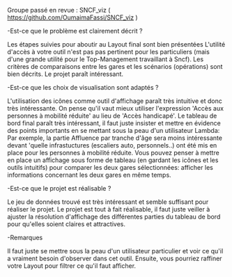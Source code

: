 Groupe passé en revue : SNCF_viz ( https://github.com/OumaimaFassi/SNCF_viz )

-Est-ce que le problème est clairement décrit ?

Les étapes suivies pour aboutir au Layout final sont bien présentées
L'utilité d'accès à votre outil n'est pas pas pertinent pour les particuliers (mais d'une grande utilité pour le Top-Management travaillant à Sncf).
Les critères de comparaisons entre les gares et les scénarios (opérations) sont bien décrits.
Le projet paraît intéressant.

-Est-ce que les choix de visualisation sont adaptés ?

L'utilisation des icônes comme outil d'affichage paraît très intuitive et donc très intéressante.
On pense qu'il vaut mieux utiliser l'expression 'Accès aux personnes à mobilité réduite' au lieu de 'Accès handicapé'.
Le tableau de bord final paraît très intéressant, il faut juste insister et mettre en évidence des points importants en se mettant sous la peau d'un utilisateur Lambda:
Par exemple, la partie Affluence par tranche d'âge sera moins intéressante devant 'quelle infrastuctures (escaliers auto, personnels..) ont été mis en place pour les personnes à mobilité réduite.
Vous pouvez penser à mettre en place un affichage sous forme de tableau (en gardant les icônes et les outils intuitifs) pour comparer les deux gares sélectionnées: afficher les informations concernant les deux gares en même temps.

-Est-ce que le projet est réalisable ?

Le jeu de données trouvé est très intéressant et semble suffisant pour réaliser le projet.
Le projet est tout à fait réalisable, il faut juste veiller à ajuster la résolution d'affichage des différentes parties du tableau de bord pour qu'elles soient claires et attractives.

-Remarques

Il faut juste se mettre sous la peau d'un utilisateur particulier et voir ce qu'il a vraiment besoin d'observer dans cet outil. Ensuite, vous pourriez raffiner votre Layout pour filtrer ce qu'il faut afficher.
